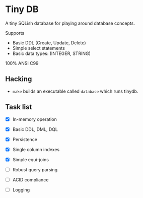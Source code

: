  # Tiny DB

 A tiny SQLish database for playing around database concepts.

 Supports
  - Basic DDL (Create, Update, Delete)
  - Simple select statements
  - Basic data types: (INTEGER, STRING)

100% ANSI C99

## Hacking

- `make` builds an executable called `database` which runs tinydb.

## Task list
- [x] In-memory operation
- [x] Basic DDL, DML, DQL
- [x] Persistence
- [x] Single column indexes
- [x] Simple equi-joins
- [ ] Robust query parsing
- [ ] ACID compliance
- [ ] Logging

